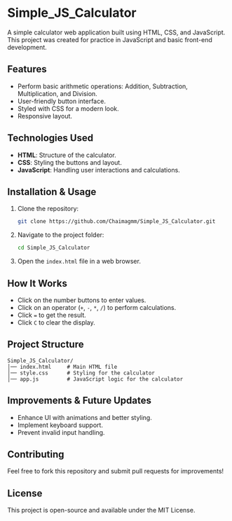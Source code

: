# Simple_JS_Calculator

A simple calculator web application built using HTML, CSS, and JavaScript. This project was created for practice in JavaScript and basic front-end development.

## Features
- Perform basic arithmetic operations: Addition, Subtraction, Multiplication, and Division.
- User-friendly button interface.
- Styled with CSS for a modern look.
- Responsive layout.

## Technologies Used
- **HTML**: Structure of the calculator.
- **CSS**: Styling the buttons and layout.
- **JavaScript**: Handling user interactions and calculations.

## Installation & Usage
1. Clone the repository:
   ```sh
   git clone https://github.com/Chaimagmm/Simple_JS_Calculator.git
   ```
2. Navigate to the project folder:
   ```sh
   cd Simple_JS_Calculator
   ```
3. Open the `index.html` file in a web browser.

## How It Works
- Click on the number buttons to enter values.
- Click on an operator (`+`, `-`, `*`, `/`) to perform calculations.
- Click `=` to get the result.
- Click `C` to clear the display.

## Project Structure
```
Simple_JS_Calculator/
│── index.html     # Main HTML file
│── style.css      # Styling for the calculator
│── app.js         # JavaScript logic for the calculator
```

## Improvements & Future Updates
- Enhance UI with animations and better styling.
- Implement keyboard support.
- Prevent invalid input handling.

## Contributing
Feel free to fork this repository and submit pull requests for improvements!

## License
This project is open-source and available under the MIT License.
